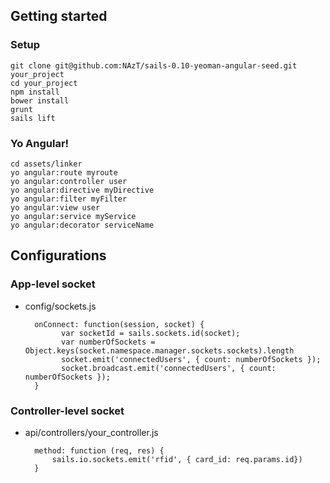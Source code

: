 ## Getting started
### Setup
    git clone git@github.com:NAzT/sails-0.10-yeoman-angular-seed.git your_project
    cd your_project
    npm install
    bower install
    grunt
    sails lift 
    

### Yo Angular!
    cd assets/linker
    yo angular:route myroute
    yo angular:controller user
    yo angular:directive myDirective
    yo angular:filter myFilter
    yo angular:view user
    yo angular:service myService
    yo angular:decorator serviceName

## Configurations
### App-level socket
    
- config/sockets.js

        onConnect: function(session, socket) {
              var socketId = sails.sockets.id(socket);
              var numberOfSockets = Object.keys(socket.namespace.manager.sockets.sockets).length
              socket.emit('connectedUsers', { count: numberOfSockets });
              socket.broadcast.emit('connectedUsers', { count: numberOfSockets });
        }


### Controller-level socket

- api/controllers/your_controller.js

        method: function (req, res) {
            sails.io.sockets.emit('rfid', { card_id: req.params.id})
        }
